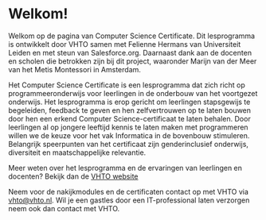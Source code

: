 # Welkom!

Welkom op de pagina van Computer Science Certificate. Dit lesprogramma is ontwikkelt door VHTO samen met Felienne Hermans van Universiteit Leiden en met steun van Salesforce.org. Daarnaast dank aan de docenten en scholen die betrokken zijn bij dit project, waaronder Marijn van der Meer van het Metis Montessori in Amsterdam. 

Het Computer Science Certificate is een lesprogramma dat zich richt op programmeeronderwijs voor leerlingen in de onderbouw van het voortgezet onderwijs. Het lesprogramma is erop gericht om  leerlingen stapsgewijs te begeleiden, feedback te geven en hen zelfvertrouwen op te laten bouwen door hen een erkend Computer Science-certificaat te laten behalen. Door leerlingen al op jongere leeftijd kennis te laten maken met programmeren willen we de keuze voor het vak Informatica in de bovenbouw stimuleren. Belangrijk speerpunten van het certificaat zijn genderinclusief onderwijs, diversiteit en maatschappelijke relevantie.

Meer weten over het lesprogramma en de ervaringen van leerlingen en docenten? Bekijk dan de [VHTO website](https://www.vhto.nl/projecten/computer-science-certificate/over-computer-science-certificate/) 

Neem voor de nakijkmodules en de certificaten contact op met VHTO via vhto@vhto.nl. Wil je een gastles door een IT-professional laten verzorgen neem ook dan contact met VHTO.

## 

